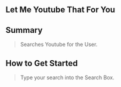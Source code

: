 ## Let Me Youtube That For You ##

## Summary ##
  > Searches Youtube for the User.

## How to Get Started ##
  > Type your search into the Search Box.
